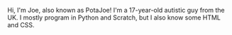 Hi, I'm Joe, also known as PotaJoe!
I'm a 17-year-old autistic guy from the UK. I mostly program in Python and Scratch, but I also know some HTML and CSS.

<!---
PotaJoe1/PotaJoe1 is a ✨ special ✨ repository because its `README.md` (this file) appears on your GitHub profile.
You can click the Preview link to take a look at your changes.
--->
